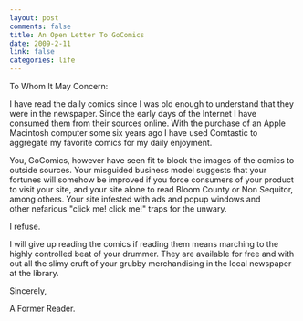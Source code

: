 ```yaml
--- 
layout: post
comments: false
title: An Open Letter To GoComics
date: 2009-2-11
link: false
categories: life
---
```

To Whom It May Concern:

I have read the daily comics since I was old enough to understand that they were in the newspaper. Since the early days of the Internet I have consumed them from their sources online. With the purchase of an Apple Macintosh computer some six years ago I have used Comtastic to aggregate my favorite comics for my daily enjoyment.

You, GoComics, however have seen fit to block the images of the comics to outside sources. Your misguided business model suggests that your fortunes will somehow be improved if you force consumers of your product to visit your site, and your site alone to read Bloom County or Non Sequitor, among others. Your site infested with ads and popup windows and other nefarious "click me! click me!" traps for the unwary.

I refuse.

I will give up reading the comics if reading them means marching to the highly controlled beat of your drummer. They are available for free and with out all the slimy cruft of your grubby merchandising in the local newspaper at the library.

Sincerely,

A Former Reader.
